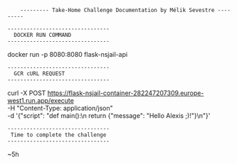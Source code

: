 
		--------- Take-Home Challenge Documentation by Mélik Sevestre ---------

    --------------------------------
      DOCKER RUN COMMAND
    --------------------------------

  docker run -p 8080:8080 flask-nsjail-api

    --------------------------------	
      GCR cURL REQUEST
    --------------------------------

  curl -X POST https://flask-nsjail-container-282247207309.europe-west1.run.app/execute \
  -H "Content-Type: application/json" \
  -d '{"script": "def main():\n    return {\"message\": \"Hello Alexis ;)!\"}\n"}'

    --------------------------------	
     Time to complete the challenge
    --------------------------------
    
  ~5h

